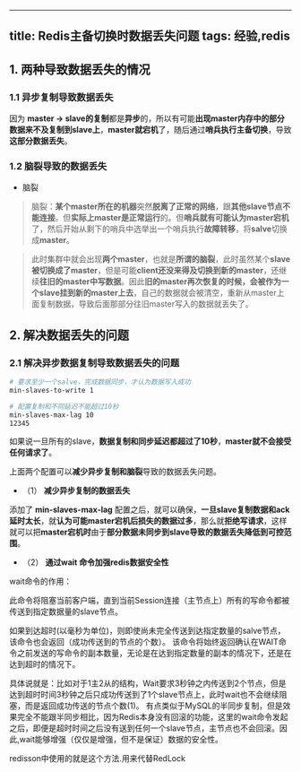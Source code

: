 
---
title: Redis主备切换时数据丢失问题
tags: 经验,redis
---
## 1. 两种导致数据丢失的情况

### 1.1 异步复制导致数据丢失

因为 **master -> slave的复制**都是**异步**的，所以有可能**出现master内存中的部分数据来不及复制到slave上**，**master就宕机**了，随后通过**哨兵执行主备切换**，导致**这部分数据丢失**。

### 1.2 脑裂导致的数据丢失

- 脑裂

> 脑裂：**某个master所在的机器**突然**脱离了正常的网络**，跟**其他slave节点不能连接**。但**实际上master是正常运行**的。但**哨兵就有可能认为master宕机**了，然后开始从剩下的哨兵中选举出一个哨兵执行**故障转移**，将**salve**切换成**master**。

> 此时集群中就会出现**两个master**，也就是**所谓的脑裂**，此时虽然某个**slave被切换成了master**，但是可能**client还没来得及切换到新的master**，还继续**往旧的master中写数据**。因此**旧的master再次恢复的时候，会被作为一个slave挂到新的master上去**，自己的数据就会被清空，重新从master上面复制数据，导致后面那部分往旧master写入的数据就丢失了。

## 2. 解决数据丢失的问题

### 2.1 解决异步数据复制导致数据丢失的问题

```bash
# 要求至少一个salve，完成数据同步，才认为数据写入成功
min-slaves-to-write 1

# 配置复制和不同延迟不能超过10秒
min-slaves-max-lag 10
12345
```

如果说一旦所有的slave，**数据复制和同步延迟都超过了10秒**，**master就不会接受任何请求了**。

上面两个配置可以**减少异步复制和脑裂**导致的数据丢失问题。

- （1） **减少异步复制的数据丢失**

添加了 **min-slaves-max-lag** 配置之后，就可以确保，**一旦slave复制数据和ack延时太长**，就**认为可能master宕机后损失的数据过多**，那么就**拒绝写请求**，这样就可以把**master宕机时**由于**部分数据未同步到slave导致的数据丢失降低到可控范围**。

- （2） **通过wait 命令加强redis数据安全性**

wait命令的作用：

此命令将阻塞当前客户端，直到当前Session连接（主节点上）所有的写命令都被传送到指定数据量的slave节点。

如果到达超时(以毫秒为单位)，则即使尚未完全传送到达指定数量的salve节点，该命令也会返回（成功传送到的节点的个数）。
该命令将始终返回确认在WAIT命令之前发送的写命令的副本数量，无论是在达到指定数量的副本的情况下，还是在达到超时的情况下。

具体说就是：比如对于1主2从的结构，Wait要求3秒钟之内传送到2个节点，但是达到超时时间3秒钟之后只成功传送到了1个slave节点上，此时wait也不会继续阻塞，而是返回成功传送的节点个数(1)。
有点类似于MySQL的半同步复制，但是效果完全不能跟半同步相比，因为Redis本身没有回滚的功能，这里的wait命令发起之后，即便是超时时间之后没有送到任何一个slave节点，主节点也不会回滚。因此,wait能够增强（仅仅是增强，但不是保证）数据的安全性。

redisson中使用的就是这个方法.用来代替RedLock
